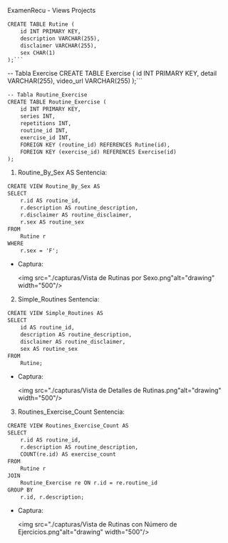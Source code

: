 ExamenRecu - Views Projects
```-- Tabla Rutine
CREATE TABLE Rutine (
    id INT PRIMARY KEY,
    description VARCHAR(255),
    disclaimer VARCHAR(255),
    sex CHAR(1)
);```

```
-- Tabla Exercise
CREATE TABLE Exercise (
    id INT PRIMARY KEY,
    detail VARCHAR(255),
    video_url VARCHAR(255)
);```

```
-- Tabla Routine_Exercise
CREATE TABLE Routine_Exercise (
    id INT PRIMARY KEY,
    series INT,
    repetitions INT,
    routine_id INT,
    exercise_id INT,
    FOREIGN KEY (routine_id) REFERENCES Rutine(id),
    FOREIGN KEY (exercise_id) REFERENCES Exercise(id)
);
```



1. Routine_By_Sex AS
Sentencia:
```--Vista de Rutinas por Sexo
CREATE VIEW Routine_By_Sex AS
SELECT 
    r.id AS routine_id,
    r.description AS routine_description,
    r.disclaimer AS routine_disclaimer,
    r.sex AS routine_sex
FROM 
    Rutine r
WHERE 
    r.sex = 'F'; 

 ```
 
 - Captura:

    <img src="./capturas/Vista de Rutinas por Sexo.png"alt="drawing" width="500"/>
    
    

2. Simple_Routines
Sentencia:
```--Vista de Detalles de Rutinas
CREATE VIEW Simple_Routines AS
SELECT 
    id AS routine_id,
    description AS routine_description,
    disclaimer AS routine_disclaimer,
    sex AS routine_sex
FROM 
    Rutine;

```

 - Captura:

    <img src="./capturas/Vista de Detalles de Rutinas.png"alt="drawing" width="500"/>
 

3. Routines_Exercise_Count 
Sentencia:
```--Vista de Rutinas con Número de Ejercicios
CREATE VIEW Routines_Exercise_Count AS
SELECT 
    r.id AS routine_id,
    r.description AS routine_description,
    COUNT(re.id) AS exercise_count
FROM 
    Rutine r
JOIN 
    Routine_Exercise re ON r.id = re.routine_id
GROUP BY 
    r.id, r.description;

```

 - Captura:

    <img src="./capturas/Vista de Rutinas con Número de Ejercicios.png"alt="drawing" width="500"/>
